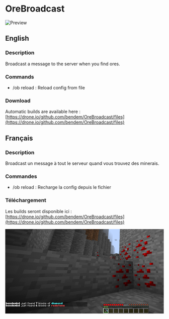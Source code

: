 # OreBroadcast

![Preview](img/logo-ore-broadcast.jpg)

## English

### Description

Broadcast a message to the server when you find ores.

### Commands

+ /ob reload : Reload config from file

### Download

Automatic builds are available here : [https://drone.io/github.com/bendem/OreBroadcast/files](https://drone.io/github.com/bendem/OreBroadcast/files)

## Français

### Description

Broadcast un message à tout le serveur quand vous trouvez des minerais.

### Commandes

+ /ob reload : Recharge la config depuis le fichier

### Téléchargement

Les builds seront disponible ici : [https://drone.io/github.com/bendem/OreBroadcast/files](https://drone.io/github.com/bendem/OreBroadcast/files)

![Preview](img/preview.jpg)
